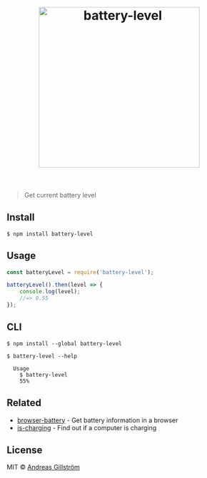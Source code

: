 <h1 align="center">
	<br>
	<img width="360" src="https://rawgit.com/gillstrom/battery-level/master/media/logo.png" alt="battery-level">
	<br>
	<br>
</h1>

> Get current battery level


## Install

```
$ npm install battery-level
```


## Usage

```js
const batteryLevel = require('battery-level');

batteryLevel().then(level => {
	console.log(level);
	//=> 0.55
});
```


## CLI

```
$ npm install --global battery-level
```

```
$ battery-level --help

  Usage
    $ battery-level
    55%
```


## Related

* [browser-battery](https://github.com/gillstrom/browser-battery) - Get battery information in a browser
* [is-charging](https://github.com/gillstrom/is-charging) - Find out if a computer is charging


## License

MIT © [Andreas Gillström](https://github.com/gillstrom)
